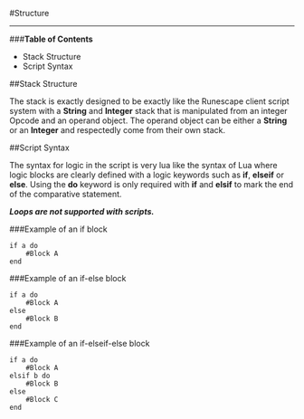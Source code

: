 #Structure
***

###**Table of Contents**

* Stack Structure
* Script Syntax

##Stack Structure

The stack is exactly designed to be exactly like the Runescape client script system with a **String** and **Integer** 
stack that is manipulated from an integer Opcode and an operand object. The operand object can be either
a **String** or an **Integer** and respectedly come from their own stack.

##Script Syntax

The syntax for logic in the script is very lua like the syntax of Lua where logic blocks are clearly defined with a
logic keywords such as **if**, **elseif** or **else**. Using the **do** keyword is only required with **if**
and **elsif** to mark the end of the comparative statement.

***Loops are not supported with scripts.***

###Example of an if block

```
if a do
    #Block A
end
```

###Example of an if-else block

```
if a do
    #Block A
else 
    #Block B
end
```

###Example of an if-elseif-else block

```
if a do
    #Block A
elsif b do
    #Block B
else
    #Block C
end
```